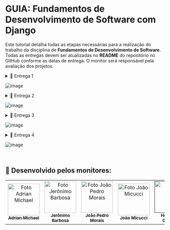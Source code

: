 # GUIA: Fundamentos de Desenvolvimento de Software com Django

Este tutorial detalha todas as etapas necessárias para a realização do trabalho da disciplina de **Fundamentos de Desenvolvimento de Software**. Todas as entregas devem ser atualizadas no **README** do repositório no GitHub conforme as datas de entrega. O monitor será responsável pela avaliação dos projetos.

<details>

<summary>📧 Entrega 1</summary>

# Entrega 01

![image](https://github.com/user-attachments/assets/d550b848-82f4-4b6a-81eb-7f4e15e510b6)


## 📦**Histórias bem definidas e completas (mínimo 08)**
  ###  - Claras, concisas e completas, com cenários de validação (adicionar link para arquivo doc com as histórias ao README).
### - Adicionar **print do quadro e do backlog (JIRA)** ao README.


 ## Ex:
 
 ### 📄 Jira Backlog
![Print Backlog Jira](https://github.com/user-attachments/assets/053e9784-72ee-4fcd-9d69-395b3cf0fe04)


### 📄 Jira Board 
![Print Quadro Jira](https://github.com/user-attachments/assets/7f37841c-bcd7-4eb2-af9e-abc0106f9638)

<p align="center" style="">
  <a href="https://cesar-team-hrq0duwp.atlassian.net/jira/software/c/projects/ASB/boards/2/backlog">
    <img src="https://img.shields.io/badge/jira-ff6000?style=for-the-badge&logo=Jira&logoColor=white"  height="35px"/></a>
</p>

![image](https://github.com/user-attachments/assets/f7cf621d-e434-4f30-b3e9-1d1b95ccafd9)

## 📦**Criação de protótipos de Lo-Fi (Figma)**
### - Criar **sketches e storyboards** para as histórias (mínimo 5), acessíveis através do README.
### - Adicionar **screencast apresentando o protótipo** de baixa fidelidade (incluindo áudio ou legenda) no README.

  ## Ex:

  ### 🎨 Figma 

![Figma](https://github.com/user-attachments/assets/019b7af9-bdce-43d5-a1aa-3a310d1d2545)



<br/>
<p align="center" style="">
<a href="https://www.figma.com/design/pPRKVRNJ43rstlnDNuK3r9/Untitled?node-id=0-1&node-type=CANVAS&t=IIvNMOQc7vPA0prk-0">
  <img src="https://img.shields.io/badge/figma-ff6000?style=for-the-badge&logo=figma&logoColor=white"  height="35px"/></a>
</p>
<br/>


![image](https://github.com/user-attachments/assets/7bc36fcd-7db0-4a91-b20f-93407fbd8968)


<p align="center" style="">
  <a href="https://youtu.be/jZvbiS0Z8AM">
  <img src="https://img.shields.io/badge/screencast-ff6000?style=for-the-badge&logo=youtube&logoColor=white" height="35px"/></a>
</p>

</details>

![image](https://github.com/user-attachments/assets/bec04668-18c6-46ce-9bec-8bb228d20e96)

<details>

<summary>📧 Entrega 2</summary>

# Entrega 02

![image](https://github.com/user-attachments/assets/fb97b27a-d63c-45e9-abec-59b585d6e3bc)


## 📦**Seleção de ao menos 3 histórias para implementar**

### - Criação de sprint no JIRA (Acessível através do README).

## Ex:
### 📄 Jira Backlog
![Print Backlog Jira](https://github.com/user-attachments/assets/85057906-c0a4-4544-834f-07f66729746d)

### 📄 Jira Board 
![Print Quadro Jira](https://github.com/user-attachments/assets/694a7b21-ee47-4f9d-b51c-e31bf16ba9b1)

![image](https://github.com/user-attachments/assets/715bcdcb-dec3-4fa1-98f7-2708389506e2)

## 📦**Ambiente de versionamento atuante**
### - Com commits frequentes (no mínimo semanais, faça os commits direto no main).

## Ex: (Não é preciso colocar essa print no README).
![image](https://github.com/user-attachments/assets/d3795cc8-9dd1-43e5-bd29-5fbfaaf91c8b)

![image](https://github.com/user-attachments/assets/81ae69ab-ee17-438e-a10d-0915a87081eb)

## 📦**Issue/bug tracker atualizado (no GitHub)**
### - Adicionar print da tela ao README.

## Ex:
## 🐛🔍 Issue/Bug Tracker

![image](https://github.com/user-attachments/assets/9516bcc5-283c-434e-b518-353196774b0b)
![image](https://github.com/user-attachments/assets/a9a6dcaf-e122-4736-ac7e-cb0f0ff22347)

![image](https://github.com/user-attachments/assets/0ce9d5a8-9421-43d2-a8d6-3fc5c9c1e317)


## 🚧📦**Deployment das histórias em produção** (Adicionar link e instruções de acesso ao README)

# 🚧🚧🚧🚧🚧🚧🚧🚧🚧🚧🚧🚧🚧🚧🚧🚧🚧🚧🚧🚧🚧🚧🚧

![image](https://github.com/user-attachments/assets/6e695074-92d1-4c57-91e9-744d373d68cd)


## 📦**Programação em Par experimentada** (Se não utilizada, com boa justificativa, relato acessível através do README)

## Ex:
![image](https://github.com/user-attachments/assets/b28e32a2-f411-4450-b8e2-4a322d5a805a)

</details>

![image](https://github.com/user-attachments/assets/30707c11-1b79-4e65-8f0b-fc83c5dc16ca)


<details>

<summary>📧 Entrega 3</summary>

## Entrega 03

![image](https://github.com/user-attachments/assets/fa554c39-0288-48be-8e6b-779b90779916)


## Seleção de mais histórias para implementar (pelo menos 3)
### - Criação de nova sprint no JIRA.

## Ex:
### 📄 Jira Backlog
![Print Backlog Jira](https://github.com/user-attachments/assets/91a2b7e5-a81f-454c-8d60-ee20398dac69)

<br/>
  
### 📄 Jira Board 
![Print Quadro Jira](https://github.com/user-attachments/assets/0f7fec31-2f54-404a-891a-035cfc113a37)

![image](https://github.com/user-attachments/assets/68049e9d-abbd-432d-b638-6609944bac3b)

##  Atualização dos protótipos de Lo-Fi (Sketches e storyboards para as novas histórias)
### - Adicionar novo screencast (ênfase nas novas histórias) ao README.

## Ex:
<p align="center" style="">
  <a href="https://www.youtube.com/watch?v=tqTcS3xTSbQ"> 
<img src="https://img.shields.io/badge/screencast do protótipo LOFI-ff6000?style=for-the-badge&logo=youtube&logoColor=white" height="35px"/></a>
</p>

![image](https://github.com/user-attachments/assets/68049e9d-abbd-432d-b638-6609944bac3b)

## Ambiente de versionamento atuante (Com commits frequentes, no mínimo semanais) 
### ⚠️ Sem necessidade de adicionar esse print ao README!.

## Ex:
![image](https://github.com/user-attachments/assets/9605c8e3-4c5a-42f9-a58c-1b9089e6811c)

![image](https://github.com/user-attachments/assets/68049e9d-abbd-432d-b638-6609944bac3b)

## Deployment das novas histórias

### ⚠️ Adicionar novo screencast (ênfase nas novas histórias) ao README / *A URL TEM que aparecer no screencast*.

## Ex:
<p align="center" style="">
<a href="https://www.youtube.com/watch?v=Yep3uIcMaM0"> 
  <img src="https://img.shields.io/badge/screencast na azure-ff6000?style=for-the-badge&logo=youtube&logoColor=white" height="35px"/></a>
</p>

![image](https://github.com/user-attachments/assets/68049e9d-abbd-432d-b638-6609944bac3b)

## 🐛🔍 Issue/bug tracker atualizado no GitHub, *Adicionar print da tela ao README*

## Ex:
![image](https://github.com/user-attachments/assets/9516bcc5-283c-434e-b518-353196774b0b)
![image](https://github.com/user-attachments/assets/a9a6dcaf-e122-4736-ac7e-cb0f0ff22347)

![image](https://github.com/user-attachments/assets/68049e9d-abbd-432d-b638-6609944bac3b)

## ⚠️ CI/CD com build e deployment automatizado, Pipeline criada no Github.
### - Adicionar screencast (disponível no Youtube) do processo de build e deployment ao README.

## Ex:
<p align="center" style="">
<a href="https://www.youtube.com/watch?v=aEOgIgVU7z0"> 
<img src="https://img.shields.io/badge/screencast do Build-ff6000?style=for-the-badge&logo=youtube&logoColor=white" height="35px"/></a>
</p>

![image](https://github.com/user-attachments/assets/68049e9d-abbd-432d-b638-6609944bac3b)

## ⚠️ Testes de Sistema (E2E) Automatizados 
### - Adicionar screencast (youtube) da execução dos testes ao README

## Ex:
<p align="center" style="">
<a href="https://www.youtube.com/watch?v=cXZj9YOgp-Y&t=90s"> 
  <img src="https://img.shields.io/badge/screencast testes-ff6000?style=for-the-badge&logo=youtube&logoColor=white" height="35px"/></a>
</p>

![image](https://github.com/user-attachments/assets/68049e9d-abbd-432d-b638-6609944bac3b)

## Atualização sobre o uso da programação em pares
### - Incremente o relato anterior

## Ex: 
![image](https://github.com/user-attachments/assets/b28e32a2-f411-4450-b8e2-4a322d5a805a)

![image](https://github.com/user-attachments/assets/68049e9d-abbd-432d-b638-6609944bac3b)

## Quadro da Sprint 02 atualizado refletindo a entrega
### Quadro da Sprint 02 atualizado refletindo a entrega

## Ex:
### 📄 Jira Backlog
![Print Backlog Jira](https://github.com/user-attachments/assets/7c94ef5a-b182-4613-8fef-75aed44a6b0c)

<br/>
  
### 📄 Jira Board 
![Print Quadro Jira](https://github.com/user-attachments/assets/60760a78-1569-40a3-9c67-a82c08fae6c1)

<br/>

</details>

![image](https://github.com/user-attachments/assets/a8a68d05-4bbe-42c0-89cc-a6a9b64a4de9)

<details>

<summary>📧 Entrega 4</summary>

# Entrega 04

![image](https://github.com/user-attachments/assets/70a4a106-0310-4979-8b59-45fca5136b09)


## Seleção de mais histórias para implementar (pelo menos 2)
### - Criação de nova sprint no JIRA

![image](https://github.com/user-attachments/assets/a8a68d05-4bbe-42c0-89cc-a6a9b64a4de9)

## Atualização dos protótipos de Lo-Fi (Sketches e storyboards para as novas histórias)
### Adicionar novo screencast (ênfase nas novas histórias) ao README

![image](https://github.com/user-attachments/assets/a8a68d05-4bbe-42c0-89cc-a6a9b64a4de9)

## Ambiente de versionamento atuante
### Com commits frequentes (no mínimo semanais).

![image](https://github.com/user-attachments/assets/a8a68d05-4bbe-42c0-89cc-a6a9b64a4de9)

## Deployment das novas histórias
### Adicionar novo screencast (ênfase nas novas histórias) ao README / *A URL TEM que aparecer no screencast*

![image](https://github.com/user-attachments/assets/a8a68d05-4bbe-42c0-89cc-a6a9b64a4de9)

## Uso do Issue/bug tracker (no GitHub)
### Adicionar print da tela ao README.

![image](https://github.com/user-attachments/assets/a8a68d05-4bbe-42c0-89cc-a6a9b64a4de9)

## Testes de Sistema (E2E) automatizados
### Adicionar screencast (youtube) da execução dos testes ao README.

![image](https://github.com/user-attachments/assets/a8a68d05-4bbe-42c0-89cc-a6a9b64a4de9)

## CI/CD com build e deployment automatizado, Pipeline alterada com adição dos testes automatizados
### Adicionar screencast (youtube) do processo de build (incluindo execução dos testes) e deployment ao README.

![image](https://github.com/user-attachments/assets/a8a68d05-4bbe-42c0-89cc-a6a9b64a4de9)

## Atualização sobre o uso da programação em pares
### Incremente o relato anterior.

![image](https://github.com/user-attachments/assets/a8a68d05-4bbe-42c0-89cc-a6a9b64a4de9)

## Quadro da Sprint 03 atualizado refletindo a entrega
### Adicionar print do quadro da sprint ao README.

![image](https://github.com/user-attachments/assets/a8a68d05-4bbe-42c0-89cc-a6a9b64a4de9)

</details>

![image](https://github.com/user-attachments/assets/a8a68d05-4bbe-42c0-89cc-a6a9b64a4de9)

<br>

## 🤝 Desenvolvido pelos monitores:
<table>
  <tr>
    <td align="center">
      <a href="https://github.com/AdrianMichael5" title="GITHUB ADRIAN MICHAEL">
        <img src="https://avatars.githubusercontent.com/u/144910632?v=4" width="100px;" alt="Foto Adrian Michael"/><br>
        <sub>
          <b>Adrian Michael</b>
        </sub>
      </a>
    </td>
    <td align="center">
      <a href="https://github.com/Jeraross" title="GITHUB Jerônimo Barbosa">
        <img src="https://avatars.githubusercontent.com/u/152320515?v=4" width="100px;" alt="Foto Jerônimo Barbosa"/><br>
        <sub>
          <b>Jerônimo Barbosa</b>
        </sub>
      </a>
    </td>
    <td align="center">
      <a href="https://github.com/Jp-moraiss" title="GITHUB João Pedro Morais">
        <img src="https://avatars.githubusercontent.com/u/164018039?v=4" width="100px;" alt="Foto João Pedro Morais"/><br>
        <sub>
          <b>João Pedro Morais</b>
        </sub>
      </a>
    </td>
    <td align="center">
      <a href="https://github.com/JhMicucci" title="GITHUB João Henrique Micucci">
        <img src="https://avatars.githubusercontent.com/u/167875870?v=4" width="100px;" alt="Foto João Micucci"/><br>
        <sub>
          <b>João Micucci</b>
        </sub>
      </a>
    </td>
    <td align="center">
      <a href="" title="defina o título do link">
        <img src="https://avatars.githubusercontent.com/u/144910632?v=4" width="100px;" alt="Foto"/><br>
        <sub>
          <b>Henrique Gueiros</b>
        </sub>
      </a>
    </td>
    <td align="center">
      <a href="" title="GITHUB Nina França">
        <img src="https://avatars.githubusercontent.com/u/168862762?v=4" width="100px;" alt="Foto Nina França"/><br>
        <sub>
          <b>Nina França</b>
        </sub>
      </a>
    </td>
  </tr>
</table>

</details>
